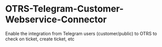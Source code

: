 # OTRS-Telegram-Customer-Webservice-Connector
Enable the integration from Telegram users (customer/public) to OTRS to check on ticket, create ticket, etc
